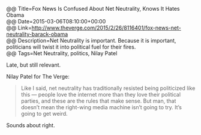 @@ Title=Fox News Is Confused About Net Neutrality, Knows It Hates Obama  
@@ Date=2015-03-06T08:10:00+00:00  
@@ Link=http://www.theverge.com/2015/2/26/8116401/fox-news-net-neutrality-barack-obama  
@@ Description=Net Neutrality is important. Because it is important, politicians will twist it into political fuel for their fires.  
@@ Tags=Net Neutrality, politics, Nilay Patel  

Late, but still relevant.

Nilay Patel for The Verge:
>Like I said, net neutrality has traditionally resisted being politicized like this — people love the internet more than they love their political parties, and these are the rules that make sense. But man, that doesn’t mean the right-wing media machine isn’t going to try. It’s going to get weird.

Sounds about right.